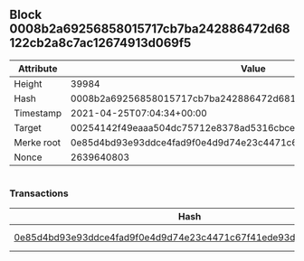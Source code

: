 ## Block 0008b2a69256858015717cb7ba242886472d68122cb2a8c7ac12674913d069f5

Attribute | Value
--- | ---
Height | 39984
Hash | 0008b2a69256858015717cb7ba242886472d68122cb2a8c7ac12674913d069f5
Timestamp | 2021-04-25T07:04:34+00:00
Target | 00254142f49eaaa504dc75712e8378ad5316cbcead634704b3734b6271167cc4
Merke root | 0e85d4bd93e93ddce4fad9f0e4d9d74e23c4471c67f41ede93d06d9cc7aa8b2f
Nonce | 2639640803

```

```

### Transactions

Hash | Amount
--- | ---
[0e85d4bd93e93ddce4fad9f0e4d9d74e23c4471c67f41ede93d06d9cc7aa8b2f](0e85d4bd93e93ddce4fad9f0e4d9d74e23c4471c67f41ede93d06d9cc7aa8b2f.md) | 10.00000000 SKEPTI 
